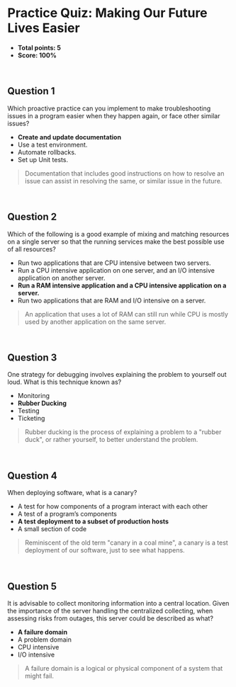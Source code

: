 # Practice Quiz: Making Our Future Lives Easier
* **Total points: 5**
* **Score: 100%**

<br>

## Question 1

Which proactive practice can you implement to make troubleshooting issues in a program easier when they happen again, or face other similar issues?

* **Create and update documentation**
* Use a test environment.
* Automate rollbacks.
* Set up Unit tests.

> Documentation that includes good instructions on how to resolve an issue can assist in resolving the same, or similar issue in the future.

<br>

## Question 2

Which of the following is a good example of mixing and matching resources on a single server so that the running services make the best possible use of all resources?

* Run two applications that are CPU intensive between two servers.
* Run a CPU intensive application on one server, and an I/O intensive application on another server.
* **Run a RAM intensive application and a CPU intensive application on a server.**
* Run two applications that are RAM and I/O intensive on a server.

> An application that uses a lot of RAM can still run while CPU is mostly used by another application on the same server.

<br>

## Question 3

One strategy for debugging involves explaining the problem to yourself out loud. What is this technique known as?

* Monitoring
* **Rubber Ducking**
* Testing
* Ticketing

> Rubber ducking is the process of explaining a problem to a "rubber duck", or rather yourself, to better understand the problem.

<br>

## Question 4

When deploying software, what is a canary?

* A test for how components of a program interact with each other
* A test of a program’s components
* **A test deployment to a subset of production hosts**
* A small section of code

> Reminiscent of the old term "canary in a coal mine", a canary is a test deployment of our software, just to see what happens.

<br>

## Question 5

It is advisable to collect monitoring information into a central location. Given the importance of the server handling the centralized collecting, when assessing risks from outages, this server could be described as what?

* **A failure domain**
* A problem domain
* CPU intensive
* I/O intensive

> A failure domain is a logical or physical component of a system that might fail.